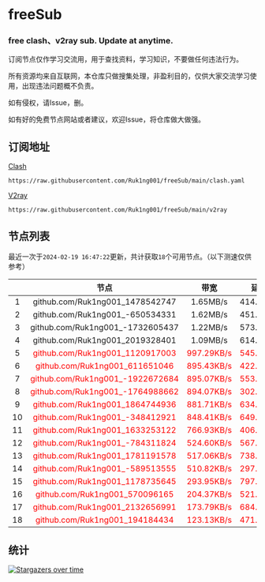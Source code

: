 # freeSub
### free clash、v2ray sub. Update at anytime.

订阅节点仅作学习交流用，用于查找资料，学习知识，不要做任何违法行为。

所有资源均来自互联网，本仓库只做搜集处理，非盈利目的，仅供大家交流学习使用，出现违法问题概不负责。

如有侵权，请Issue，删。

如有好的免费节点网站或者建议，欢迎Issue，将仓库做大做强。

## 订阅地址
[Clash](https://raw.githubusercontent.com/Ruk1ng001/freeSub/main/clash.yaml)
```
https://raw.githubusercontent.com/Ruk1ng001/freeSub/main/clash.yaml
```
[V2ray](https://raw.githubusercontent.com/Ruk1ng001/freeSub/main/v2ray)
```
https://raw.githubusercontent.com/Ruk1ng001/freeSub/main/v2ray
```

## 节点列表

最近一次于`2024-02-19 16:47:22`更新，共计获取`18`个可用节点。（以下测速仅供参考）

|  | 节点 | 带宽 | 延迟 |
|:-:|:--:|:--:|:--:|
 | 1 | github.com/Ruk1ng001_1478542747 | 1.65MB/s | 414.00ms |
 | 2 | github.com/Ruk1ng001_-650534331 | 1.62MB/s | 451.00ms |
 | 3 | github.com/Ruk1ng001_-1732605437 | 1.22MB/s | 573.00ms |
 | 4 | github.com/Ruk1ng001_2019328401 | 1.09MB/s | 614.00ms |
 | 5 | <font color=red>github.com/Ruk1ng001_1120917003</font> | <font color=red>997.29KB/s</font> | <font color=red>545.00ms</font> |
 | 6 | <font color=red>github.com/Ruk1ng001_611651046</font> | <font color=red>895.43KB/s</font> | <font color=red>422.00ms</font> |
 | 7 | <font color=red>github.com/Ruk1ng001_-1922672684</font> | <font color=red>895.07KB/s</font> | <font color=red>553.00ms</font> |
 | 8 | <font color=red>github.com/Ruk1ng001_-1764988662</font> | <font color=red>894.07KB/s</font> | <font color=red>302.00ms</font> |
 | 9 | <font color=red>github.com/Ruk1ng001_1864744936</font> | <font color=red>881.71KB/s</font> | <font color=red>634.00ms</font> |
 | 10 | <font color=red>github.com/Ruk1ng001_-348412921</font> | <font color=red>848.41KB/s</font> | <font color=red>649.00ms</font> |
 | 11 | <font color=red>github.com/Ruk1ng001_1633253122</font> | <font color=red>766.93KB/s</font> | <font color=red>406.00ms</font> |
 | 12 | <font color=red>github.com/Ruk1ng001_-784311824</font> | <font color=red>524.60KB/s</font> | <font color=red>567.00ms</font> |
 | 13 | <font color=red>github.com/Ruk1ng001_1781191578</font> | <font color=red>517.06KB/s</font> | <font color=red>738.00ms</font> |
 | 14 | <font color=red>github.com/Ruk1ng001_-589513555</font> | <font color=red>510.82KB/s</font> | <font color=red>297.00ms</font> |
 | 15 | <font color=red>github.com/Ruk1ng001_1178735645</font> | <font color=red>293.95KB/s</font> | <font color=red>797.00ms</font> |
 | 16 | <font color=red>github.com/Ruk1ng001_570096165</font> | <font color=red>204.37KB/s</font> | <font color=red>521.00ms</font> |
 | 17 | <font color=red>github.com/Ruk1ng001_2132656991</font> | <font color=red>173.79KB/s</font> | <font color=red>684.00ms</font> |
 | 18 | <font color=red>github.com/Ruk1ng001_194184434</font> | <font color=red>123.13KB/s</font> | <font color=red>471.00ms</font> |


## 统计

[![Stargazers over time](https://starchart.cc/Ruk1ng001/freeSub.svg)](https://starchart.cc/Ruk1ng001/freeSub)